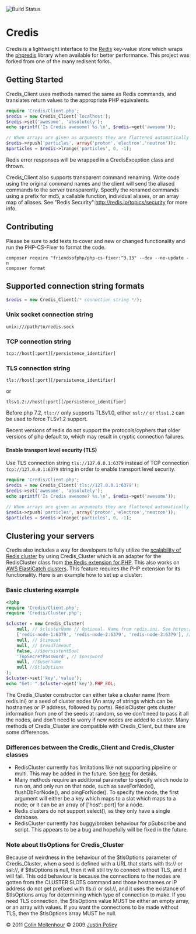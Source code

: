 ![Build Status](https://github.com/colinmollenhour/credis/actions/workflows/ci.yml/badge.svg)

# Credis

Credis is a lightweight interface to the [Redis](http://redis.io/) key-value store which wraps the [phpredis](https://github.com/nicolasff/phpredis)
library when available for better performance. This project was forked from one of the many redisent forks.

## Getting Started

Credis_Client uses methods named the same as Redis commands, and translates return values to the appropriate
PHP equivalents.

```php
require 'Credis/Client.php';
$redis = new Credis_Client('localhost');
$redis->set('awesome', 'absolutely');
echo sprintf('Is Credis awesome? %s.\n', $redis->get('awesome'));

// When arrays are given as arguments they are flattened automatically
$redis->rpush('particles', array('proton','electron','neutron'));
$particles = $redis->lrange('particles', 0, -1);
```
Redis error responses will be wrapped in a CredisException class and thrown.

Credis_Client also supports transparent command renaming. Write code using the original command names and the
client will send the aliased commands to the server transparently. Specify the renamed commands using a prefix
for md5, a callable function, individual aliases, or an array map of aliases. See "Redis Security":http://redis.io/topics/security for more info.

## Contributing

Please be sure to add tests to cover and new or changed functionality and run the PHP-CS-Fixer to format the code.

```shell
composer require "friendsofphp/php-cs-fixer:^3.13" --dev --no-update -n
composer format
```

## Supported connection string formats

```php
$redis = new Credis_Client(/* connection string */);
```

### Unix socket connection string

`unix:///path/to/redis.sock` 

### TCP connection string

`tcp://host[:port][/persistence_identifier]` 

### TLS connection string

`tls://host[:port][/persistence_identifier]` 

or 

`tlsv1.2://host[:port][/persistence_identifier]`

Before php 7.2, `tls://` only supports TLSv1.0, either `ssl://` or `tlsv1.2` can be used to force TLSv1.2 support.

Recent versions of redis do not support the protocols/cyphers that older versions of php default to, which may result in cryptic connection failures.

#### Enable transport level security (TLS)

Use TLS connection string `tls://127.0.0.1:6379` instead of TCP connection `tcp://127.0.0.1:6379` string in order to enable transport level security.

```php
require 'Credis/Client.php';
$redis = new Credis_Client('tls://127.0.0.1:6379');
$redis->set('awesome', 'absolutely');
echo sprintf('Is Credis awesome? %s.\n', $redis->get('awesome'));

// When arrays are given as arguments they are flattened automatically
$redis->rpush('particles', array('proton','electron','neutron'));
$particles = $redis->lrange('particles', 0, -1);
```

## Clustering your servers

Credis also includes a way for developers to fully utilize the [scalability of Redis cluster](https://redis.io/docs/latest/operate/oss_and_stack/management/scaling/) by using Credis_Cluster which is an adapter for the RedisCluster class from [the Redis extension for PHP](https://github.com/phpredis/phpredis). This also works on [AWS ElastiCatch clusters](https://docs.aws.amazon.com/AmazonElastiCache/latest/dg/Clusters.html).
This feature requires the PHP extension for its functionality. Here is an example how to set up a cluster:

### Basic clustering example
```php
<?php
require 'Credis/Client.php';
require 'Credis/Cluster.php';

$cluster = new Credis_Cluster(
    null, // $clusterName // Optional. Name from redis.ini. See https://github.com/phpredis/phpredis/blob/develop/cluster.md 
    ['redis-node-1:6379', 'redis-node-2:6379', 'redis-node-3:6379'], // $clusterSeeds // don't need all nodes, as it pulls that info from one randomly
    null, // $timeout
    null, // $readTimeout
    false, //$persistentBool
    'TopSecretPassword', // $password
    null, //$username
    null //$tlsOptions
);
$cluster->set('key','value');
echo "Get: ".$cluster->get('key').PHP_EOL;
```
The Credis_Cluster constructor can either take a cluster name (from redis.ini) or a seed of cluster nodes (An array of strings which can be hostnames or IP address, followed by ports). RedisCluster gets cluster information from one of the seeds at random, so we don't need to pass it all the nodes, and don't need to worry if new nodes are added to cluster. 
Many methods of Credis_Cluster are compatible with Credis_Client, but there are some differences.

### Differences between the Credis_Client and Credis_Cluster classes

* RedisCluster currently has limitations like not supporting pipeline or multi. This may be added in the future. See [here](https://github.com/phpredis/phpredis/blob/develop/cluster.md) for details.
* Many methods require an additional parameter to specify which node to run on, and only run on that node, such as saveForNode(), flushDbForNode(), and pingForNode().  To specify the node, the first argument will either be a key which maps to a slot which maps to a node; or it can be an array of ['host': port] for a node.
* Redis clusters do not support select(), as they only have a single database.
* RedisCluster currently has buggy/broken behaviour for pSubscribe and script. This appears to be a bug and hopefully will be fixed in the future.

### Note about tlsOptions for Credis_Cluster
Because of weirdness in the behaviour of the $tlsOptions parameter of Credis_Cluster, when a seed is defined with a URL that starts with tls:// or ssl://, if $tlsOptions is null, then it will still try to connect without TLS, and it will fail.  This odd behaviour is because the connections to the nodes are gotten from the CLUSTER SLOTS command and those hostnames or IP address do not get prefixed with tls:// or ssl://, and it uses the existance of $tlsOptions array for determining which type of connection to make.  If you need TLS connection, the $tlsOptions value MUST be either an empty array, or an array with values.  If you want the connections to be made without TLS, then the $tlsOptions array MUST be null.

&copy; 2011 [Colin Mollenhour](http://colin.mollenhour.com)
&copy; 2009 [Justin Poliey](http://justinpoliey.com)
